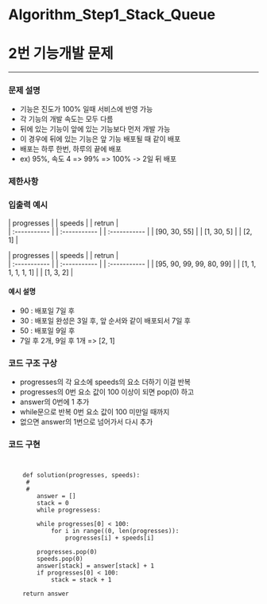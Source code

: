 # Algorithm_Step1_Stack_Queue
# 2번 기능개발 문제
***

### 문제 설명 
- 기능은 진도가 100% 일때 서비스에 반영 가능
- 각 기능의 개발 속도는 모두 다름 
- 뒤에 있는 기능이 앞에 있는 기능보다 먼저 개발 가능
- 이 경우에 뒤에 있는 기능은 앞 기능 배포될 때 같이 배포 
- 배포는 하루 한번, 하루의 끝에 배포 
- ex) 95%, 속도 4 => 99% => 100% -> 2일 뒤 배포 

### 제한사항


### 입출력 예시 
 | progresses   |  | speeds       | | retrun       |  
 | :----------- |  | :----------- | | :----------- |
 | [90, 30, 55] |  | [1, 30, 5]   | | [2, 1]       |

 | progresses               |  | speeds             | | retrun       |  
 | :-----------             |  | :-----------       | | :----------- |
 | [95, 90, 99, 99, 80, 99] |  | [1, 1, 1, 1, 1, 1] | | [1, 3, 2]    |
 

#### 예시 설명  
- 90 : 배포일 7일 후
- 30 : 배포일 완성은 3일 후, 앞 순서와 같이 배포되서 7일 후  
- 50 : 배포일 9일 후
- 7일 후 2개, 9일 후 1개 => [2, 1]


### 코드 구조 구상

- progresses의 각 요소에 speeds의 요소 더하기 이걸 반복
- progresses의 0번 요소 값이 100 이상이 되면 pop(0) 하고
- answer의 0번에 1 추가 
- while문으로 반복 0번 요소 값이 100 미만일 때까지
- 없으면 answer의 1번으로 넘어가서 다시 추가 

### 코드 구현

<pre>
<code>

	def solution(progresses, speeds):
     #
     #
        answer = []
        stack = 0
        while progressess:

		while progresses[0] < 100: 
			for i in range((0, len(progresses)):
				progresses[i] + speeds[i]
                
		progresses.pop(0)
		speeds.pop(0)
		answer[stack] = answer[stack] + 1
		if progresses[0] < 100:
			stack = stack + 1
		
	return answer

</code>
</pre>

